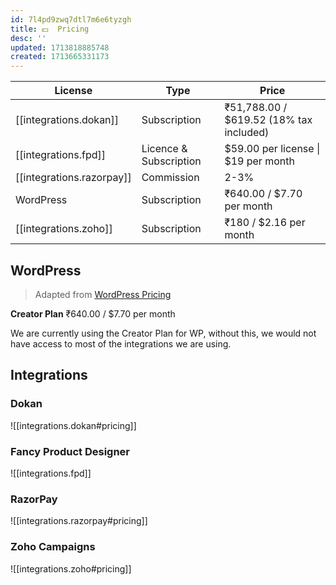 ```yaml
---
id: 7l4pd9zwq7dtl7m6e6tyzgh
title: 💵  Pricing
desc: ''
updated: 1713818885748
created: 1713665331173
---
```


| License                   | Type                   | Price                                   |
|---------------------------|------------------------|-----------------------------------------|
| [[integrations.dokan]]    | Subscription           | ₹51,788.00 / $619.52 (18% tax included) |
| [[integrations.fpd]]      | Licence & Subscription | $59.00 per license \| $19 per month     |
| [[integrations.razorpay]] | Commission             | 2-3%                                    |
| WordPress                 | Subscription           | ₹640.00 / $7.70 per month               |
| [[integrations.zoho]]     | Subscription           | ₹180 / $2.16 per month                  |

## WordPress

> Adapted from [WordPress Pricing](https://wordpress.com/pricing/)

**Creator Plan** ₹640.00 / $7.70 per month

We are currently using the Creator Plan for WP, without this, we would not have access to most of the integrations we are using.

## Integrations

### Dokan

![[integrations.dokan#pricing]]

### Fancy Product Designer

![[integrations.fpd]]

### RazorPay

![[integrations.razorpay#pricing]]

### Zoho Campaigns

![[integrations.zoho#pricing]]
